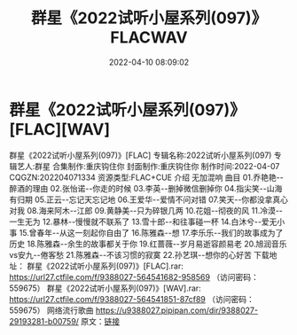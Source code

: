 ﻿---
title: 群星《2022试听小屋系列(097)》FLACWAV
date: 2022-04-10 08:09:02
categories: 新碟专辑、稀有等精品
tags: 国语流行
---
# 群星《2022试听小屋系列(097)》[FLAC][WAV]

群星《2022试听小屋系列(097)》[FLAC]
专辑名称:2022试听小屋系列(097)
专辑艺人:群星
合集制作:重庆钩住你
封面制作:重庆钩住你
制作时间:2022-04-07
CQGZN:202204071334
资源类型:FLAC+CUE
介绍
无加混响
曲目
01.乔艳艳--醉酒的理由
02.张怡诺--你走的时候
03.李英--删掉微信删掉你
04.指尖笑--山海有归期
05.正云--忘记天忘记地
06.王爱华--爱情不问对错
07.笑天--你都没拿真心对我
08.海来阿木--江郎
09.黄静美--只为碎银几两
10.花姐--彻夜的风
11.冷漠--一生无为
12.暴林--慢慢就不联系了
13.雪十郎--和往事碰一杯
14.白沐兮--爱无小事
15.曾春年--从这一刻起你自由了
16.陈雅森--想
17.李乐乐--我们的故事成为了历史
18.陈雅森--余生的故事都关于你
19.红蔷薇--岁月易逝容颜易老
20.旭润音乐vs安九--倦客愁
21.陈雅森--不该习惯的寂寞
22.孙艺琪--想你的心好苦
下载地址：
群星《2022试听小屋系列(097)》[FLAC].rar: https://url27.ctfile.com/f/9388027-564541682-958569
（访问密码：559675）
群星《2022试听小屋系列(097)》[WAV].rar: https://url27.ctfile.com/f/9388027-564541851-87cf89
（访问密码：559675）
网络流行歌曲
https://u9388027.pipipan.com/dir/9388027-29193281-b00759/
原文：[链接](https://blog.sina.com.cn/s/blog_1647c7e7601030wlj.html)